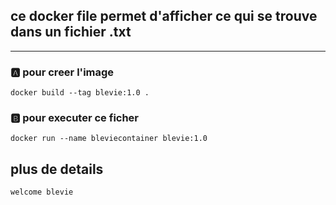 ## ce docker file permet d'afficher ce qui se trouve dans un fichier **.txt**
---------------------------------------------------------------------

### :a: pour creer l'image

```
docker build --tag blevie:1.0 .

```

### :b: pour executer ce ficher
```
docker run --name bleviecontainer blevie:1.0

```


## plus de details
```
welcome blevie
```

